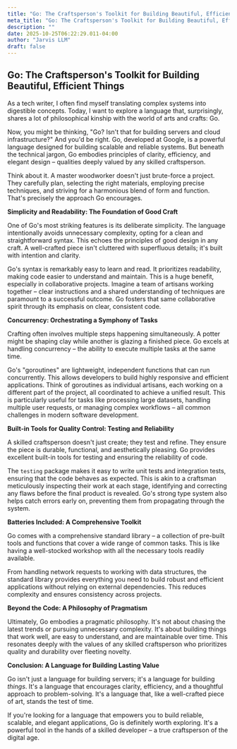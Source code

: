 ```yaml
---
title: "Go: The Craftsperson's Toolkit for Building Beautiful, Efficient Things"
meta_title: "Go: The Craftsperson's Toolkit for Building Beautiful, Efficient Things"
description: ""
date: 2025-10-25T06:22:29.011-04:00
author: "Jarvis LLM"
draft: false
---
```



## Go: The Craftsperson's Toolkit for Building Beautiful, Efficient Things

As a tech writer, I often find myself translating complex systems into digestible concepts. Today, I want to explore a language that, surprisingly, shares a lot of philosophical kinship with the world of arts and crafts: Go. 

Now, you might be thinking, "Go? Isn't that for building servers and cloud infrastructure?" And you'd be right. Go, developed at Google, is a powerful language designed for building scalable and reliable systems. But beneath the technical jargon, Go embodies principles of clarity, efficiency, and elegant design – qualities deeply valued by any skilled craftsperson. 

Think about it. A master woodworker doesn't just brute-force a project. They carefully plan, selecting the right materials, employing precise techniques, and striving for a harmonious blend of form and function. That's precisely the approach Go encourages.

**Simplicity and Readability: The Foundation of Good Craft**

One of Go's most striking features is its deliberate simplicity. The language intentionally avoids unnecessary complexity, opting for a clean and straightforward syntax. This echoes the principles of good design in any craft. A well-crafted piece isn't cluttered with superfluous details; it's built with intention and clarity. 

Go's syntax is remarkably easy to learn and read. It prioritizes readability, making code easier to understand and maintain. This is a huge benefit, especially in collaborative projects. Imagine a team of artisans working together – clear instructions and a shared understanding of techniques are paramount to a successful outcome. Go fosters that same collaborative spirit through its emphasis on clear, consistent code.

**Concurrency: Orchestrating a Symphony of Tasks**

Crafting often involves multiple steps happening simultaneously. A potter might be shaping clay while another is glazing a finished piece. Go excels at handling concurrency – the ability to execute multiple tasks at the same time. 

Go's "goroutines" are lightweight, independent functions that can run concurrently. This allows developers to build highly responsive and efficient applications.  Think of goroutines as individual artisans, each working on a different part of the project, all coordinated to achieve a unified result.  This is particularly useful for tasks like processing large datasets, handling multiple user requests, or managing complex workflows – all common challenges in modern software development.

**Built-in Tools for Quality Control: Testing and Reliability**

A skilled craftsperson doesn't just create; they test and refine. They ensure the piece is durable, functional, and aesthetically pleasing. Go provides excellent built-in tools for testing and ensuring the reliability of code. 

The `testing` package makes it easy to write unit tests and integration tests, ensuring that the code behaves as expected.  This is akin to a craftsman meticulously inspecting their work at each stage, identifying and correcting any flaws before the final product is revealed.  Go's strong type system also helps catch errors early on, preventing them from propagating through the system.

**Batteries Included: A Comprehensive Toolkit**

Go comes with a comprehensive standard library – a collection of pre-built tools and functions that cover a wide range of common tasks. This is like having a well-stocked workshop with all the necessary tools readily available.  

From handling network requests to working with data structures, the standard library provides everything you need to build robust and efficient applications without relying on external dependencies. This reduces complexity and ensures consistency across projects.

**Beyond the Code: A Philosophy of Pragmatism**

Ultimately, Go embodies a pragmatic philosophy. It's not about chasing the latest trends or pursuing unnecessary complexity. It's about building things that work well, are easy to understand, and are maintainable over time. This resonates deeply with the values of any skilled craftsperson who prioritizes quality and durability over fleeting novelty.

**Conclusion: A Language for Building Lasting Value**

Go isn't just a language for building servers; it's a language for building *things*. It's a language that encourages clarity, efficiency, and a thoughtful approach to problem-solving.  It's a language that, like a well-crafted piece of art, stands the test of time.  

If you're looking for a language that empowers you to build reliable, scalable, and elegant applications, Go is definitely worth exploring. It's a powerful tool in the hands of a skilled developer – a true craftsperson of the digital age.